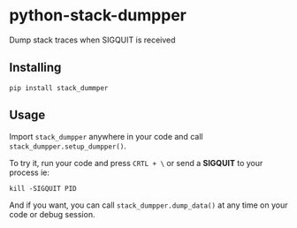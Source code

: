 # python-stack-dumpper
Dump stack traces when SIGQUIT is received

## Installing
```
pip install stack_dummper
```

## Usage
Import `stack_dumpper` anywhere in your code and call `stack_dumpper.setup_dumpper()`.

To try it, run your code and press `CRTL + \` or send a **SIGQUIT** to your process ie:
```
kill -SIGQUIT PID
```

And if you want, you can call `stack_dumpper.dump_data()` at any time on your code or debug session.
